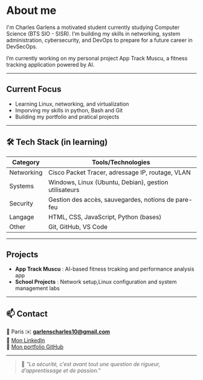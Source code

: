 # About me

I'm Charles Garlens
a motivated student currently studying Computer Science (BTS SIO - SISR).
I'm building my skills in networking, system administration, cybersecurity, and DevOps to prepare for a future career in DevSecOps.

I’m currently working on my personal project App Track Muscu, a fitness tracking application powered by AI.



---

## Current Focus
- Learning Linux, networking, and virtualization
- Imporving my skills in python, Bash and Git
- Building my portfolio and pratical projects

---

## 🛠️ Tech Stack (in learning)
| Category | Tools/Technologies |
|----------|------------------------|
| Networking | Cisco Packet Tracer, adressage IP, routage, VLAN |
| Systems | Windows, Linux (Ubuntu, Debian), gestion utilisateurs |
| Security | Gestion des accès, sauvegardes, notions de pare-feu |
| Langage | HTML, CSS, JavaScript, Python (bases) |
| Other | Git, GitHub, VS Code |

---

## Projects
-  **App Track Muscu** : AI-based fitness trcaking and performance analysis app 
-  **School Projects** : Network setup,Linux configuration and system management labs

---

## 📫 Contact 
📍 Paris
✉️ **garlenscharles10@gmail.com**  
💼 [Mon LinkedIn](https://www.linkedin.com/in/garlens-charles-29a6b3351/)  
📂 [Mon portfolio GitHub](https://github.com/ton-nom-utilisateur?tab=repositories)

---

> 💬 *"La sécurité, c’est avant tout une question de rigueur, d’apprentissage et de passion."*
